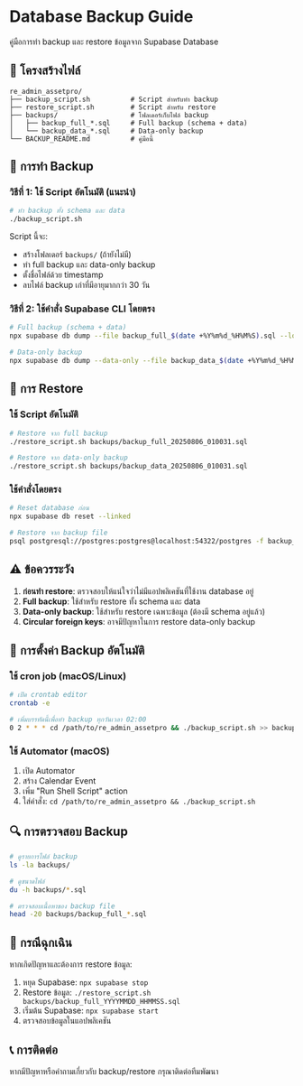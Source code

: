 # Database Backup Guide

คู่มือการทำ backup และ restore ข้อมูลจาก Supabase Database

## 📁 โครงสร้างไฟล์

```
re_admin_assetpro/
├── backup_script.sh          # Script สำหรับทำ backup
├── restore_script.sh         # Script สำหรับ restore
├── backups/                  # โฟลเดอร์เก็บไฟล์ backup
│   ├── backup_full_*.sql     # Full backup (schema + data)
│   └── backup_data_*.sql     # Data-only backup
└── BACKUP_README.md          # คู่มือนี้
```

## 🔄 การทำ Backup

### วิธีที่ 1: ใช้ Script อัตโนมัติ (แนะนำ)

```bash
# ทำ backup ทั้ง schema และ data
./backup_script.sh
```

Script นี้จะ:
- สร้างโฟลเดอร์ `backups/` (ถ้ายังไม่มี)
- ทำ full backup และ data-only backup
- ตั้งชื่อไฟล์ด้วย timestamp
- ลบไฟล์ backup เก่าที่มีอายุมากกว่า 30 วัน

### วิธีที่ 2: ใช้คำสั่ง Supabase CLI โดยตรง

```bash
# Full backup (schema + data)
npx supabase db dump --file backup_full_$(date +%Y%m%d_%H%M%S).sql --local

# Data-only backup
npx supabase db dump --data-only --file backup_data_$(date +%Y%m%d_%H%M%S).sql --local
```

## 🔄 การ Restore

### ใช้ Script อัตโนมัติ

```bash
# Restore จาก full backup
./restore_script.sh backups/backup_full_20250806_010031.sql

# Restore จาก data-only backup
./restore_script.sh backups/backup_data_20250806_010031.sql
```

### ใช้คำสั่งโดยตรง

```bash
# Reset database ก่อน
npx supabase db reset --linked

# Restore จาก backup file
psql postgresql://postgres:postgres@localhost:54322/postgres -f backup_file.sql
```

## ⚠️ ข้อควรระวัง

1. **ก่อนทำ restore**: ตรวจสอบให้แน่ใจว่าไม่มีแอปพลิเคชันที่ใช้งาน database อยู่
2. **Full backup**: ใช้สำหรับ restore ทั้ง schema และ data
3. **Data-only backup**: ใช้สำหรับ restore เฉพาะข้อมูล (ต้องมี schema อยู่แล้ว)
4. **Circular foreign keys**: อาจมีปัญหาในการ restore data-only backup

## 📅 การตั้งค่า Backup อัตโนมัติ

### ใช้ cron job (macOS/Linux)

```bash
# เปิด crontab editor
crontab -e

# เพิ่มบรรทัดนี้เพื่อทำ backup ทุกวันเวลา 02:00
0 2 * * * cd /path/to/re_admin_assetpro && ./backup_script.sh >> backup.log 2>&1
```

### ใช้ Automator (macOS)

1. เปิด Automator
2. สร้าง Calendar Event
3. เพิ่ม "Run Shell Script" action
4. ใส่คำสั่ง: `cd /path/to/re_admin_assetpro && ./backup_script.sh`

## 🔍 การตรวจสอบ Backup

```bash
# ดูรายการไฟล์ backup
ls -la backups/

# ดูขนาดไฟล์
du -h backups/*.sql

# ตรวจสอบเนื้อหาของ backup file
head -20 backups/backup_full_*.sql
```

## 🚨 กรณีฉุกเฉิน

หากเกิดปัญหาและต้องการ restore ข้อมูล:

1. หยุด Supabase: `npx supabase stop`
2. Restore ข้อมูล: `./restore_script.sh backups/backup_full_YYYYMMDD_HHMMSS.sql`
3. เริ่มต้น Supabase: `npx supabase start`
4. ตรวจสอบข้อมูลในแอปพลิเคชัน

## 📞 การติดต่อ

หากมีปัญหาหรือคำถามเกี่ยวกับ backup/restore กรุณาติดต่อทีมพัฒนา 